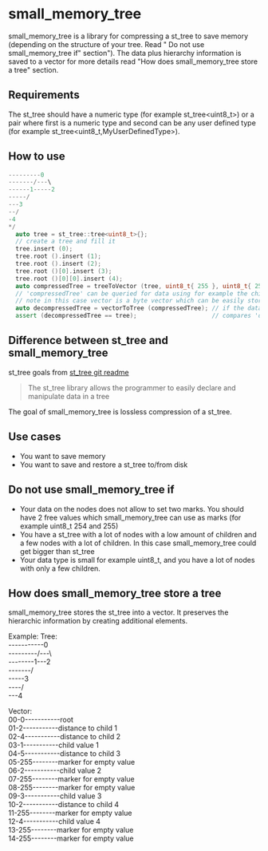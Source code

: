 # small_memory_tree

small_memory_tree is a library for compressing a st_tree to save memory (depending on the structure of your tree. Read "
Do not use small_memory_tree if" section").
The data plus hierarchy information is saved to a vector for more details read "How does small_memory_tree store a tree"
section.

## Requirements

The st_tree should have a numeric type (for example st_tree<uint8_t>) or a pair where first is a numeric type and second
can be any user defined type (for example st_tree<uint8_t,MyUserDefinedType>).

## How to use

```cpp
---------0
-------/---\
------1-----2
-----/
---3
--/
-4
*/
  auto tree = st_tree::tree<uint8_t>{};
  // create a tree and fill it
  tree.insert (0);
  tree.root ().insert (1);
  tree.root ().insert (2);
  tree.root ()[0].insert (3);
  tree.root ()[0][0].insert (4);
  auto compressedTree = treeToVector (tree, uint8_t{ 255 }, uint8_t{ 254 }); // creates a vector with the data from tree using 255 as marker for empty and 254 for child
  // 'compressedTree' can be queried for data using for example the childrenByPath function TODO write example
  // note in this case vector is a byte vector which can be easily stored in a database
  auto decompressedTree = vectorToTree (compressedTree); // if the data of compressedTree needs to be altered it can be decompressed.
  assert (decompressedTree == tree);                     // compares 'decompressedTree' with 'tree'
```

## Difference between st_tree and small_memory_tree

st_tree goals from [st_tree git readme](https://github.com/erikerlandson/st_tree)
> The st_tree library allows the programmer to easily declare and manipulate data in a tree

The goal of small_memory_tree is lossless compression of a st_tree.

## Use cases

- You want to save memory
- You want to save and restore a st_tree to/from disk

## Do not use small_memory_tree if

- Your data on the nodes does not allow to set two marks. You should have 2 free values which small_memory_tree can use
  as marks (for example uint8_t 254 and 255)
- You have a st_tree with a lot of nodes with a low amount of children and a few nodes with a lot of children. In this
  case small_memory_tree could get bigger than st_tree
- Your data type is small for example uint8_t, and you have a lot of nodes with only a few children.

## How does small_memory_tree store a tree

small_memory_tree stores the st_tree into a vector. It preserves the hierarchic information by creating additional
elements.

Example:
Tree:  
-----------0  
---------/---\  
--------1---2  
-------/  
-----3  
----/  
---4

Vector:  
00-0-----------root       
01-2-----------distance to child 1  
02-4-----------distance to child 2  
03-1-----------child value 1  
04-5-----------distance to child 3  
05-255--------marker for empty value  
06-2-----------child value 2  
07-255--------marker for empty value  
08-255--------marker for empty value  
09-3-----------child value 3  
10-2-----------distance to child 4  
11-255--------marker for empty value  
12-4-----------child value 4  
13-255--------marker for empty value  
14-255--------marker for empty value  
